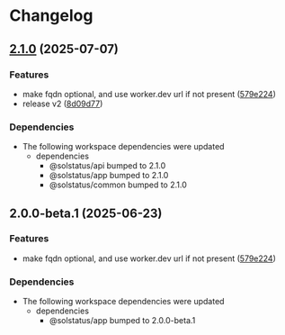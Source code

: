# Changelog

## [2.1.0](https://github.com/IIXINGCHEN/uptime-monitor/compare/@solstatus/infra@v2.0.0...@solstatus/infra@v2.1.0) (2025-07-07)


### Features

* make fqdn optional, and use worker.dev url if not present ([579e224](https://github.com/IIXINGCHEN/uptime-monitor/commit/579e224926fa6b77d9f01d82e196d37803d47e7f))
* release v2 ([8d09d77](https://github.com/IIXINGCHEN/uptime-monitor/commit/8d09d77f92ceec9bd7cba2e9fb4a514a406b588d))


### Dependencies

* The following workspace dependencies were updated
  * dependencies
    * @solstatus/api bumped to 2.1.0
    * @solstatus/app bumped to 2.1.0
    * @solstatus/common bumped to 2.1.0

## 2.0.0-beta.1 (2025-06-23)


### Features

* make fqdn optional, and use worker.dev url if not present ([579e224](https://github.com/unibeck/solstatus/commit/579e224926fa6b77d9f01d82e196d37803d47e7f))


### Dependencies

* The following workspace dependencies were updated
  * dependencies
    * @solstatus/app bumped to 2.0.0-beta.1
